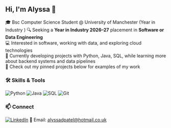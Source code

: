 ## Hi, I'm Alyssa 👋

<!--
**alyssa-patel/alyssa-patel** is a ✨ _special_ ✨ repository because its `README.md` (this file) appears on your GitHub profile.

Here are some ideas to get you started:

- 🔭 I’m currently working on ...
- 🌱 I’m currently learning ...
- 👯 I’m looking to collaborate on ...
- 🤔 I’m looking for help with ...
- 💬 Ask me about ...
- 📫 How to reach me: ...
- 😄 Pronouns: ...
- ⚡ Fun fact: ...
-->

🎓 Bsc Computer Science Student @ University of Manchester (Year in Industry )
🔍 Seeking a **Year in Industry 2026–27** placement in **Software or Data Engineering**  
💻 Interested in software, working with data, and exploring cloud technologies  
🌱 Currently developing projects with Python, Java, SQL, while learning more about backend systems and data pipelines  
📌 Check out my pinned projects below for examples of my work  


### 🛠 Skills & Tools
![Python](https://img.shields.io/badge/-Python-3776AB?logo=python&logoColor=white)
![Java](https://img.shields.io/badge/-Java-007396?logo=java&logoColor=white)
![SQL](https://img.shields.io/badge/-SQL-336791?logo=postgresql&logoColor=white)
![Git](https://img.shields.io/badge/-Git-F05032?logo=git&logoColor=white)

<!--

### 📌 Featured Projects
- **Uptime Monitor** – FastAPI service that pings websites and logs their response times  
- **Habit Tracker CLI** – Command-line app to track daily habits and streaks  
- **Data ETL & Visualisation** – Notebook pipeline for cleaning and analysing datasets  
- **Algorithms & Benchmarks** – A collection of solved coding problems with test coverage  

-->

### 📫 Connect
[![LinkedIn](https://img.shields.io/badge/-LinkedIn-0077B5?logo=linkedin&logoColor=white)](https://www.linkedin.com/in/www.linkedin.com/in/alyssa-patel-94b58024b)
📧 Email: alyssadpatel@hotmail.co.uk
